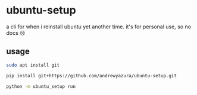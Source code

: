 # ubuntu-setup

a cli for when i reinstall ubuntu yet another time.
it's for personal use, so no docs 😢

## usage

```bash
sudo apt install git

pip install git+https://github.com/andrewyazura/ubuntu-setup.git

python -m ubuntu_setup run
```
